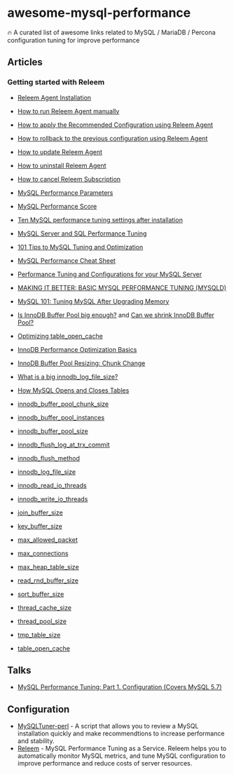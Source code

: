 # awesome-mysql-performance
🔥 A curated list of awesome links related to MySQL / MariaDB / Percona configuration tuning for improve performance

## Articles

### Getting started with Releem

- [Releem Agent Installation](https://releem.com/docs/getstarted#rec341571004)
- [How to run Releem Agent manually](https://releem.com/docs/getstarted#rec341573251)
- [How to apply the Recommended Configuration using Releem Agent](https://releem.com/docs/getstarted#rec401158663)
- [How to rollback to the previous configuration using Releem Agent](https://releem.com/docs/getstarted#rec491019923)
- [How to update Releem Agent](https://releem.com/docs/getstarted#rec418477345)
- [How to uninstall Releem Agent](https://releem.com/docs/getstarted#rec418477345)
- [How to cancel Releem Subscription](https://releem.com/docs/getstarted#rec428397985)
- [MySQL Performance Parameters](https://releem.com/docs/mysql-performance-parameters)
- [MySQL Performance Score](https://releem.com/docs/mysql-performance-score)

- [Ten MySQL performance tuning settings after installation](https://www.percona.com/blog/2014/01/28/10-mysql-performance-tuning-settings-after-installation/)
- [MySQL Server and SQL Performance Tuning](https://www.oracle.com/technetwork/community/developer-day/mysql-performance-tuning-403029.pdf)
- [101 Tips to MySQL Tuning and Optimization](https://www.monitis.com/blog/101-tips-to-mysql-tuning-and-optimization/)
- [MySQL Performance Cheat Sheet](https://severalnines.com/database-blog/mysql-performance-cheat-sheet)
- [Performance Tuning and Configurations for your MySQL Server](https://www.universalclass.com/articles/computers/performance-tuning-and-configurations-for-your-mysql-server.htm)
- [MAKING IT BETTER: BASIC MYSQL PERFORMANCE TUNING (MYSQLD)](https://mediatemple.net/community/products/dv/204404044/making-it-better%3A-basic-mysql-performance-tuning-(mysqld))
- [MySQL 101: Tuning MySQL After Upgrading Memory](https://www.percona.com/blog/2020/09/30/mysql-101-tuning-mysql-after-upgrading-memory/)
- [Is InnoDB Buffer Pool big enough?](https://vettabase.com/blog/is-innodb-buffer-pool-big-enough/) and [Can we shrink InnoDB Buffer Pool?](https://vettabase.com/blog/can-we-shrink-innodb-buffer-pool/)
- [Optimizing table_open_cache](https://mariadb.com/kb/en/optimizing-table_open_cache/#:~:text=This%20improves%20performance%2C%20although%20it,any%20one%20table%20cache%20instance.&text=If%20the%20number%20of%20opened,at%20increasing%20the%20table_open_cache%20value.)
- [InnoDB Performance Optimization Basics](https://www.percona.com/blog/2013/09/20/innodb-performance-optimization-basics-updated/)
- [InnoDB Buffer Pool Resizing: Chunk Change](https://www.percona.com/blog/2018/06/19/chunk-change-innodb-buffer-pool-resizing/)
- [What is a big innodb_log_file_size?](https://www.percona.com/blog/2016/05/31/what-is-a-big-innodb_log_file_size/)
- [How MySQL Opens and Closes Tables](https://dev.mysql.com/doc/refman/5.7/en/table-cache.html)

- [innodb_buffer_pool_chunk_size](https://releem.com/docs/mysql-performance-tuning/innodb_buffer_pool_chunk_size)
- [innodb_buffer_pool_instances](https://releem.com/docs/mysql-performance-tuning/innodb_buffer_pool_instances)
- [innodb_buffer_pool_size](https://releem.com/docs/mysql-performance-tuning/innodb_buffer_pool_size)
- [innodb_flush_log_at_trx_commit](https://releem.com/docs/mysql-performance-tuning/innodb_flush_log_at_trx_commit)
- [innodb_flush_method](https://releem.com/docs/mysql-performance-tuning/innodb_flush_method)
- [innodb_log_file_size](https://releem.com/docs/mysql-performance-tuning/innodb_log_file_size)
- [innodb_read_io_threads](https://releem.com/docs/mysql-performance-tuning/innodb_read_io_threads)
- [innodb_write_io_threads](https://releem.com/docs/mysql-performance-tuning/innodb_write_io_threads)
- [join_buffer_size](https://releem.com/docs/mysql-performance-tuning/join_buffer_size)
- [key_buffer_size](https://releem.com/docs/mysql-performance-tuning/key_buffer_size)
- [max_allowed_packet](https://releem.com/docs/mysql-performance-tuning/max_allowed_packet)
- [max_connections](https://releem.com/docs/mysql-performance-tuning/max_connections)
- [max_heap_table_size](https://releem.com/docs/mysql-performance-tuning/max_heap_table_size)
- [read_rnd_buffer_size](https://releem.com/docs/mysql-performance-tuning/read_rnd_buffer_size)
- [sort_buffer_size](https://releem.com/docs/mysql-performance-tuning/sort_buffer_size)
- [thread_cache_size](https://releem.com/docs/mysql-performance-tuning/thread_cache_size)
- [thread_pool_size](https://releem.com/docs/mysql-performance-tuning/thread_pool_size)
- [tmp_table_size](https://releem.com/docs/mysql-performance-tuning/tmp_table_size)
- [table_open_cache](https://releem.com/docs/mysql-performance-tuning/table_open_cache)

## Talks

- [MySQL Performance Tuning: Part 1. Configuration (Covers MySQL 5.7)](https://www.youtube.com/watch?v=0CqMv0ucqFA)

## Configuration

- [MySQLTuner-perl](https://github.com/major/MySQLTuner-perl) - A script that allows you to review a MySQL installation quickly and make recommendtions to increase performance and stability.
- [Releem](https://releem.com) - MySQL Performance Tuning as a Service. Releem helps you to automatically monitor MySQL metrics, and tune MySQL configuration to improve performance and reduce costs of server resources.
